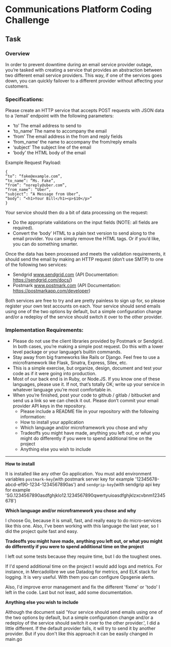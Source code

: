 # Communications Platform Coding Challenge

## Task

### Overview
In order to prevent downtime during an email service provider outage, you’re tasked with
creating a service that provides an abstraction between two different email service providers.
This way, if one of the services goes down, you can quickly failover to a different provider
without affecting your customers.

### Specifications:
Please create an HTTP service that accepts POST requests with JSON data to a ‘/email’
endpoint with the following parameters:
* ‘to’ The email address to send to
* ‘to_name’ The name to accompany the email
* ‘from’ The email address in the from and reply fields
* ‘from_name’ the name to accompany the from/reply emails
* ‘subject’ The subject line of the email
* ‘body’ the HTML body of the email

Example Request Payload:
`````
{
“to”: “fake@example.com”,
“to_name”: “Ms. Fake”,
“from”: “noreply@uber.com”,
“from_name”: “Uber”,
“subject”: “A Message from Uber”,
“body”: “<h1>Your Bill</h1><p>$10</p>”
}
`````

Your service should then do a bit of data processing on the request:
* Do the appropriate validations on the input fields (NOTE: all fields are required).
* Convert the ‘body’ HTML to a plain text version to send along to the email provider. You
can simply remove the HTML tags. Or if you’d like, you can do something smarter.

Once the data has been processed and meets the validation requirements, it should send the
email by making an HTTP request (don’t use SMTP) to one of the following two services:
- Sendgrid www.sendgrid.com (API Documentation: https://sendgrid.com/docs/)
- Postmark www.postmark.com (API Documentation: https://postmarkapp.com/developer)
  
Both services are free to try and are pretty painless to sign up for, so please register your own
  test accounts on each.
  Your service should send emails using one of the two options by default, but a simple
  configuration change and/or a redeploy of the service should switch it over to the other provider.

### Implementation Requirements:
* Please do not use the client libraries provided by Postmark or Sendgrid. In both cases,
  you’re making a simple post request. Do this with a lower level package or your
  language’s builtin commands.
* Stay away from big frameworks like Rails or Django. Feel free to use a microframework
  like Flask, Sinatra, Express, Silex, etc.
* This is a simple exercise, but organize, design, document and test your code as if it were
  going into production.
* Most of our back end is in Ruby, or Node.JS. If you know one of these languages,
  please use it. If not, that’s totally OK; write up your service in whatever language you’re
  most comfortable in.
* When you’re finished, post your code to github / gitlab / bitbucket and send us a link so
  we can check it out. Please don’t commit your email provider API keys in the repository.
  * Please include a README file in your repository with the following information:
  * How to install your application
  * Which language and/or microframework you chose and why
  * Tradeoffs you might have made, anything you left out, or what you might do
  differently if you were to spend additional time on the project
  * Anything else you wish to include
    
_____________

**How to install**

It is installed like any other Go application.
You must add environment variables `postmark-key`(with postmark server key for example '12345678-abcd-ef90-1234-1234567890as') and `sendgrip-key`(with sendgrip api key for example 'SG.1234567890asdfghjklo12.1234567890qwertyuioasdfghjklzxcvbnm12345678')

**Which language and/or microframework you chose and why**

I choose Go, because it is small, fast, and really easy to do micro-services like this one. Also, I've been working with this language the last year, so I did the project quite fast and easy.

**Tradeoffs you might have made, anything you left out, or what you might do differently if you were to spend additional time on the project**

I left out some tests because they require time, but I do the toughest ones.

If I'd spend additional time on the project I would add logs and metrics. For instance, in Mercadolibre we use Datadog for metrics, and ELK stack for logging. It is very useful. With them you can configure Opsgenie alerts.

Also, I'd improve error management and fix the different 'fixme' or 'todo' I left in the code. Last but not least, add some documentation.

**Anything else you wish to include**

Although the document said 'Your service should send emails using one of the two options by default, but a simple
configuration change and/or a redeploy of the service should switch it over to the other provider.', I did a little different.
If the default provider fails, it will try to send it by another provider. But if you don't like this approach it can be easily changed in main.go
